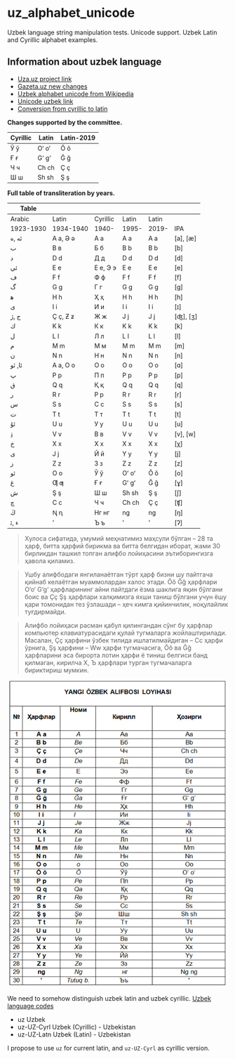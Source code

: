 # uz_alphabet_unicode
Uzbek language string manipulation tests. Unicode support. Uzbek Latin and Cyrillic alphabet examples. 

## Information about uzbek language

* [Uza.uz project link]
* [Gazeta.uz new changes]
* [Uzbek alphabet unicode from Wikipedia]
* [Unicode uzbek link]
* [Conversion from cyrillic to latin]

**Changes supported by the committee.**

| Cyrillic | Latin | Latin-2019 |
| ------ | ------ | ------ |
| Ў ў | O‘ o‘ | Ŏ ŏ |
| Ғ ғ | G‘ g‘ | Ğ ğ |
| Ч ч | Ch ch | Ç ç |
| Ш ш | Sh sh | Ş ş |


**Full table of transliteration by years.**

| Table |  |  |  | |  |
| ------ | ------ | ------ | ------ | ------| ------ |
| Arabic | Latin | Cyrillic | Latin | Latin | |
| 1923-1930 | 1934-1940 | 1940- | 1995- | 2019- | IPA
| ئه ,ه | A a, Ə ə | А а | A a | A a | [a], [æ] |
| ﺏ | B ʙ | Б б | B b | B b | [b] |
| ﺩ | D d | Д д | D d | D d | [d] |
| ئي | E e | Е е, Э э | E e | E e | [е] |
| ﻑ | F f | Ф ф | F f | F f | [f] |
| گ | G g | Г г | G g | G g | [g] |
| ﻫ | H h | Ҳ ҳ | H h | H h | [h] |
| ی | I i | И и | I i | I i | [ɪ] |
| ﺝ ,ژ | Ç ç, Ƶ ƶ | Ж ж | J j |  J j | [ʤ], [ʒ]|
| ﻙ | K k | К к | K k | K k | [k] |
| ﻝ | L l | Л л | L l | L l | [l] |
| ﻡ | M m | М м | M m | M m | [m] |
| ن | N n | Н н | N n | N n | [n] |
| ئا, ئو | A a, O o | О о | O o | O o | [ɑ] |
| پ | P p | П п | P p | P p | [p] |
| ﻕ | Q q | Қ қ | Q q | Q q | [q] |
| ﺭ | R r | Р р | R r | R r | [r] |
| س | S s | С с | S s | S s | [s] |
| ﺕ | T t | Т т | T t | T t | [t] |
| ئۇ | U u | У у | U u | U u | [u] |
| ۉ | V v | В в | V v | V v | [v], [w]|
| ﺥ | X x | Х х | X x | X x | [χ] |
| ی | J j | Й й | Y y | Y y | [j] |
| ز | Z z | З з | Z z | Z z | [z] |
| ئو | O o | Ў ў | Oʻ oʻ | Ŏ ŏ | [o] |
| ﻍ | Ƣ ƣ | Ғ ғ | Gʻ gʻ | Ğ ğ | [ɣ] |
| ﺵ | Ş ş | Ш ш | Sh sh | Ş ş | [ʃ] |
| چ | C c | Ч ч | Ch ch | Ç ç | [ʧ] |
| ڭ | Ꞑ ꞑ | Нг нг | ng | ng | [ŋ] |
| ء ,ﺋ | ʼ | Ъ ъ | ʼ | ʼ | [ʔ] |

> Хулоса сифатида, умумий меҳнатимиз маҳсули бўлган – 28 та ҳарф, битта ҳарфий бирикма ва битта белгидан иборат, жами 30 бирликдан ташкил топган алифбо лойиҳасини эътиборингизга ҳавола қиламиз.

> Ушбу алифбодаги янгиланаётган тўрт ҳарф бизни шу пайтгача қийнаб келаётган муаммолардан халос этади. Ŏŏ Ğğ ҳарфлари O‘o‘ G‘g‘ ҳарфларининг айни пайтдаги ёзма шаклига яқин бўлгани боис ва Çç Şş ҳарфлари халқимизга яхши таниш бўлгани учун ёшу қари томонидан тез ўзлашади – ҳеч кимга қийинчилик, ноқулайлик туғдирмайди.

> Алифбо лойиҳаси расман қабул қилингандан сўнг бу ҳарфлар компьютер клавиатурасидаги қулай тугмаларга жойлаштирилади. Масалан, Çç ҳарфини ўзбек тилида ишлатилмайдиган – Сс ҳарфи ўрнига, Şş ҳарфини – Ww ҳарфи тугмачасига, Ŏŏ ва Ğğ ҳарфларини эса бирорта лотин ҳарфи ё тиниш белгиси банд қилмаган, кирилча Х, Ъ ҳарфлари турган тугмачаларга бириктириш мумкин.


![Проект обновленного узбекского алфавита](images/new_changes.jpg?raw=true "Проект обновленного узбекского алфавита")

We need to somehow distinguish uzbek latin and uzbek cyrillic. [Uzbek language codes]
- uz	Uzbek
- uz-UZ-Cyrl	Uzbek (Cyrillic) - Uzbekistan
- uz-UZ-Latn	Uzbek (Latin) - Uzbekistan

I propose to use `uz` for current latin, and `uz-UZ-Cyrl` as cyrillic version.

[Uzbek alphabet unicode from Wikipedia]: https://en.wikipedia.org/wiki/Uzbek_alphabet
[Unicode uzbek link]: https://www.unicode.org/udhr/n/notes_uzn_latn.html
[Gazeta.uz new changes]: https://www.gazeta.uz/ru/2018/11/06/alphabet/
[Uza.uz project link]: http://www.uza.uz/oz/society/lotin-yezuviga-asoslangan-zbek-alifbosi-a-ida-ishchi-guru-ni-06-11-2018?m=y&ELEMENT_CODE=lotin-yezuviga-asoslangan-zbek-alifbosi-a-ida-ishchi-guru-ni-06-11-2018&SECTION_CODE=society
[Conversion from cyrillic to latin]: https://www.lexilogos.com/keyboard/uzbek_conversion.htm
[Uzbek language codes]: https://docs.sdl.com/LiveContent/content/en-US/SDL_MediaManager_241/concept_A9F20DF9433C46FF8FED8FA11A29FAA0